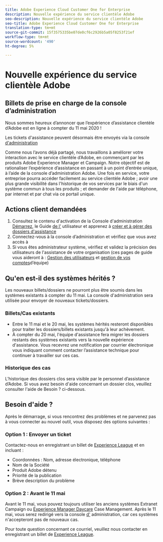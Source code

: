 ```yaml
---
title: Adobe Experience Cloud Customer One for Enterprise
description: Nouvelle expérience du service clientèle Adobe
seo-description: Nouvelle expérience du service clientèle Adobe
seo-title: Adobe Experience Cloud Customer One for Enterprise
translation-type: tm+mt
source-git-commit: 15f3575335be07de0cf6c2926b5a05f8253f21ef
workflow-type: tm+mt
source-wordcount: '490'
ht-degree: 5%

---
```



# Nouvelle expérience du service clientèle Adobe

## Billets de prise en charge de la console d’administration

Nous sommes heureux d’annoncer que l’expérience d’assistance clientèle d’Adobe est en ligne à compter du 11 mai 2020 !

Les tickets d&#39;assistance peuvent désormais être envoyés via la console [d&#39;administration](https://adminconsole.adobe.com/)

Comme nous l’avons déjà partagé, nous travaillons à améliorer votre interaction avec le service clientèle d’Adobe, en commençant par les produits Adobe Experience Manager et Campaign. Notre objectif est de rationaliser l’expérience d’assistance en passant à un point d’entrée unique, à l’aide de la console d’administration Adobe. Une fois en service, votre entreprise pourra accéder facilement au service clientèle Adobe ; avoir une plus grande visibilité dans l&#39;historique de vos services par le biais d&#39;un système commun à tous les produits ; et demander de l&#39;aide par téléphone, par internet et par chat via ce portail unique.

## Actions client demandées

1. Consultez le contenu d&#39;activation de la Console d&#39;administration [Démarrez](https://helpx.adobe.com/enterprise/get-started.html), le Guide [de l&#39;](https://helpx.adobe.com/enterprise/managing/user-guide.html) utilisateur et apprenez à [créer et à gérer des dossiers d&#39;assistance](https://helpx.adobe.com/enterprise/using/support-and-expert-services.html)
1. Connectez-vous à la console [](https://adminconsole.adobe.com/) d’administration et vérifiez que vous avez accès à
1. Si vous êtes administrateur système, vérifiez et validez la précision des utilisateurs de l&#39;assistance de votre organisation (ces pages de guide vous aideront à : [Gestion des utilisateurs](https://helpx.adobe.com/enterprise/using/users.html) et [gestion de vos comptes](https://helpx.adobe.com/enterprise/using/accounts.html)d’équipe)

## Qu&#39;en est-il des systèmes hérités ?

Les nouveaux billets/dossiers ne pourront plus être soumis dans les systèmes existants à compter du 11 mai.  La console [](https://adminconsole.adobe.com/) d&#39;administration sera utilisée pour envoyer de nouveaux tickets/dossiers.

### Billets/Cas existants

* Entre le 11 mai et le 20 mai, les systèmes hérités resteront disponibles pour traiter les dossiers/billets existants jusqu&#39;à leur achèvement.
* À compter du 20 mai, l&#39;équipe d&#39;assistance fera migrer les dossiers restants des systèmes existants vers la nouvelle expérience d&#39;assistance.  Vous recevrez une notification par courrier électronique vous indiquant comment contacter l’assistance technique pour continuer à travailler sur ces cas.

### Historique des cas

L’historique des dossiers clos sera visible par le personnel d’assistance d’Adobe.  Si vous avez besoin d&#39;aide concernant un dossier clos, veuillez consulter l&#39;aide de Besoin ? ci-dessous.

## Besoin d&#39;aide ?

Après le démarrage, si vous rencontrez des problèmes et ne parvenez pas à vous connecter au nouvel outil, vous disposez des options suivantes :

### Option 1 : Envoyer un ticket

Contactez-nous en enregistrant un billet de [Experience League](https://experienceleague.adobe.com/?support-solution=General#support) et en incluant :

* Coordonnées : Nom, adresse électronique, téléphone
* Nom de la Société
* Produit Adobe détenu
* Priorité de la publication
* Brève description du problème

### Option 2 : Avant le 11 mai

Avant le 11 mai, vous pouvez toujours utiliser les anciens systèmes Extranet [](https://support.neolane.net/webApp/extranetLogin) Campaign ou [Experience Manager Daycare](https://daycare.day.com/home.html) Case Management.  Après le 11 mai, vous serez redirigé vers la console [d&#39;](https://adminconsole.adobe.com/) administration, car ces systèmes n&#39;accepteront pas de nouveaux cas.

Pour toute question concernant ce courriel, veuillez nous contacter en enregistrant un billet de [Experience League](https://experienceleague.adobe.com/?support-solution=General#support).
